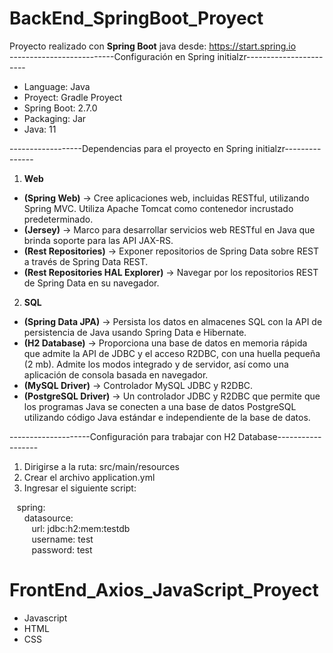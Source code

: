 # BackEnd_SpringBoot_Proyect

Proyecto realizado con **Spring Boot** java desde: https://start.spring.io <br>
--------------------------Configuración en Spring initialzr-----------------------
* Language: Java
* Proyect: Gradle Proyect
* Spring Boot: 2.7.0
* Packaging: Jar
* Java: 11

------------------Dependencias para el proyecto en Spring initialzr---------------
1. **Web**
- **(Spring Web)**  -> Cree aplicaciones web, incluidas RESTful, utilizando Spring MVC. Utiliza Apache Tomcat como contenedor incrustado predeterminado.
- **(Jersey)** -> Marco para desarrollar servicios web RESTful en Java que brinda soporte para las API JAX-RS.
- **(Rest Repositories)** -> Exponer repositorios de Spring Data sobre REST a través de Spring Data REST.
- **(Rest Repositories HAL Explorer)** -> Navegar por los repositorios REST de Spring Data en su navegador.
2. **SQL**
- **(Spring Data JPA)** -> Persista los datos en almacenes SQL con la API de persistencia de Java usando Spring Data e Hibernate.
- **(H2 Database)** -> Proporciona una base de datos en memoria rápida que admite la API de JDBC y el acceso R2DBC, con una huella pequeña (2 mb). Admite los modos integrado y de servidor, así como una aplicación de consola basada en navegador.
- **(MySQL Driver)** -> Controlador MySQL JDBC y R2DBC.
- **(PostgreSQL Driver)** -> Un controlador JDBC y R2DBC que permite que los programas Java se conecten a una base de datos PostgreSQL utilizando código Java estándar e independiente de la base de datos.

--------------------Configuración para trabajar con H2 Database------------------
1. Dirigirse a la ruta: src/main/resources
2. Crear el archivo application.yml
3. Ingresar el siguiente script:

&nbsp;&nbsp;&nbsp;spring:<br>
&nbsp;&nbsp;&nbsp;&nbsp;&nbsp;&nbsp;datasource:<br>
&nbsp;&nbsp;&nbsp;&nbsp;&nbsp;&nbsp;&nbsp;&nbsp;&nbsp;url: jdbc:h2:mem:testdb<br>
&nbsp;&nbsp;&nbsp;&nbsp;&nbsp;&nbsp;&nbsp;&nbsp;&nbsp;username: test<br>
&nbsp;&nbsp;&nbsp;&nbsp;&nbsp;&nbsp;&nbsp;&nbsp;&nbsp;password: test<br>

# FrontEnd_Axios_JavaScript_Proyect
- Javascript
- HTML
- CSS
